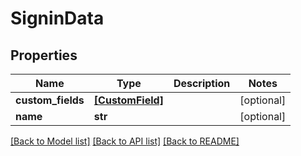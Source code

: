 # SigninData


## Properties
Name | Type | Description | Notes
------------ | ------------- | ------------- | -------------
**custom_fields** | [**[CustomField]**](CustomField.md) |  | [optional] 
**name** | **str** |  | [optional] 

[[Back to Model list]](../README.md#documentation-for-models) [[Back to API list]](../README.md#documentation-for-api-endpoints) [[Back to README]](../README.md)


